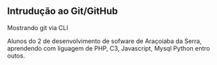 ## Intrudução ao Git/GitHub

Mostrando git via CLI

Alunos do 2 de desenvolvimento de sofware de Araçoiaba da Serra, 
aprendendo com liguagem de PHP, C3, Javascript, Mysql Python entro 
outos.